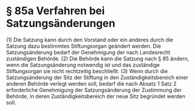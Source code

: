 # § 85a Verfahren bei Satzungsänderungen
(1) Die Satzung kann durch den Vorstand oder ein anderes durch die Satzung dazu bestimmtes Stiftungsorgan geändert werden. Die Satzungsänderung bedarf der Genehmigung der nach Landesrecht zuständigen Behörde.
(2) Die Behörde kann die Satzung nach § 85 ändern, wenn die Satzungsänderung notwendig ist und das zuständige Stiftungsorgan sie nicht rechtzeitig beschließt.
(3) Wenn durch die Satzungsänderung der Sitz der Stiftung in den Zuständigkeitsbereich einer anderen Behörde verlegt werden soll, bedarf die nach Absatz 1 Satz 2 erforderliche Genehmigung der Satzungsänderung der Zustimmung der Behörde, in deren Zuständigkeitsbereich der neue Sitz begründet werden soll.